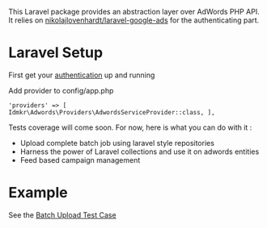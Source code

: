 This Laravel package provides an abstraction layer over AdWords PHP API. 
It relies on [nikolajlovenhardt/laravel-google-ads](https://github.com/nikolajlovenhardt/laravel-google-ads) for the authenticating part.

# Laravel Setup

First get your [authentication](https://github.com/nikolajlovenhardt/laravel-google-ads) up and running

Add provider to config/app.php

`'providers' => [
    Idmkr\Adwords\Providers\AdwordsServiceProvider::class,
],`

Tests coverage will come soon.
For now, here is what you can do with it  :
- Upload complete batch job using laravel style repositories
- Harness the power of Laravel collections and use it on adwords entities
- Feed based campaign management

# Example

See the [Batch Upload Test Case](https://github.com/idmkr/adwords/blob/master/tests/BatchUploadTestCase.php)